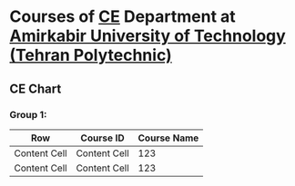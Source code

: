 # Courses of [CE](https://ce.aut.ac.ir/) Department at [Amirkabir University of Technology (Tehran Polytechnic)](https://aut.ac.ir/en)


## CE Chart
### Group 1:
| Row  | Course ID |  Course Name |
| ------------- | ------------- | ------------- |
| Content Cell  | Content Cell  | 123 |
| Content Cell  | Content Cell  | 123 |
